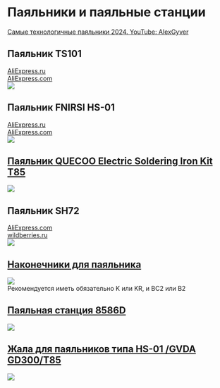 # Паяльники и паяльные станции
[Самые технологичные паяльники 2024. YouTube: AlexGyver](https://www.youtube.com/watch?v=BaF2fTm9Yzw)  

## Паяльник TS101 
[AliExpress.ru](https://aliexpress.ru/item/1005005455339524.html?sku_id=12000033150801492)  
[AliExpress.com](https://aliexpress.com/item/1005005455339524.html?sku_id=12000033150801492)  
![](Iron_TS101.png)

## Паяльник FNIRSI HS-01 
[AliExpress.ru](https://aliexpress.ru/item/1005005115153707.html)  
[AliExpress.com](https://aliexpress.com/item/1005005115153707.html)  
![](Iron_FNISI_HS-01.png)

## [Паяльник QUECOO Electric Soldering Iron Kit T85](https://vi.aliexpress.com/item/1005005739337645.html)  
![](Quecoo_T85.png)  

## Паяльник SH72
[AliExpress.com](https://vi.aliexpress.com/i/1005002953909364.html)  
[wildberries.ru](https://www.wildberries.ru/catalog/191392610/detail.aspx)  
![](SH72.png)


## [Наконечники для паяльника](https://vi.aliexpress.com/item/1005005341697648.html)  
![](SolderinIronTips.png)  
Рекомендуется иметь обязательно K или KR, и BC2 или B2


## [Паяльная станция 8586D](https://vi.aliexpress.com/item/1005006227757769.html)
![](Iron_Station_JCD_8586D.png)  

## [Жала для паяльников типа HS-01 /GVDA GD300/T85](https://aliexpress.com/item/1005005341697648.html)
![](SolderTips.png)
